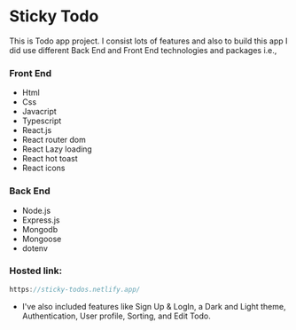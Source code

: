 # Sticky Todo

This is Todo app project. I consist lots of features and also to build this app I did use different Back End and Front End technologies and packages i.e.,

### Front End

- Html
- Css
- Javacript
- Typescript
- React.js
- React router dom
- React Lazy loading
- React hot toast
- React icons

### Back End

- Node.js
- Express.js
- Mongodb
- Mongoose
- dotenv

### Hosted link:

```js
https://sticky-todos.netlify.app/
```

- I've also included features like Sign Up & LogIn, a Dark and Light theme, Authentication, User profile, Sorting, and Edit Todo.
